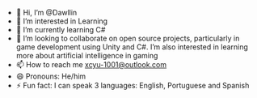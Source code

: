 - 👋 Hi, I’m @Dawllin
- 👀 I’m interested in Learning
- 🌱 I’m currently learning C#
- 💞️ I’m looking to collaborate on open source projects, particularly in game development using Unity and C#. I’m also interested in learning more about artificial intelligence in gaming
- 📫 How to reach me xcyu-1001@outlook.com
- 😄 Pronouns: He/him
- ⚡ Fun fact: I can speak 3 languages: English, Portuguese and Spanish
<!---
Dawllin/Dawllin is a ✨ special ✨ repository because its `README.md` (this file) appears on your GitHub profile.
You can click the Preview link to take a look at your changes.
--->
